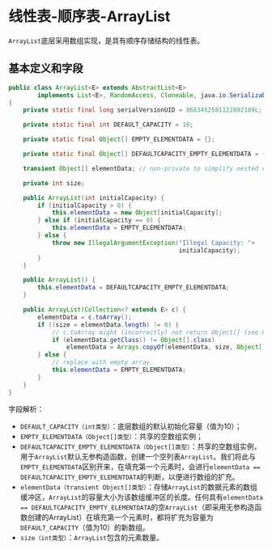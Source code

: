 # 线性表-顺序表-ArrayList

`ArrayList`底层采用数组实现，是具有顺序存储结构的线性表。

## 基本定义和字段

```java
public class ArrayList<E> extends AbstractList<E>
        implements List<E>, RandomAccess, Cloneable, java.io.Serializable
{
    private static final long serialVersionUID = 8683452581122892189L;

    private static final int DEFAULT_CAPACITY = 10;

    private static final Object[] EMPTY_ELEMENTDATA = {};

    private static final Object[] DEFAULTCAPACITY_EMPTY_ELEMENTDATA = {};

    transient Object[] elementData; // non-private to simplify nested class access

    private int size;

    public ArrayList(int initialCapacity) {
        if (initialCapacity > 0) {
            this.elementData = new Object[initialCapacity];
        } else if (initialCapacity == 0) {
            this.elementData = EMPTY_ELEMENTDATA;
        } else {
            throw new IllegalArgumentException("Illegal Capacity: "+
                                               initialCapacity);
        }
    }

    public ArrayList() {
        this.elementData = DEFAULTCAPACITY_EMPTY_ELEMENTDATA;
    }

    public ArrayList(Collection<? extends E> c) {
        elementData = c.toArray();
        if ((size = elementData.length) != 0) {
            // c.toArray might (incorrectly) not return Object[] (see 6260652)
            if (elementData.getClass() != Object[].class)
                elementData = Arrays.copyOf(elementData, size, Object[].class);
        } else {
            // replace with empty array.
            this.elementData = EMPTY_ELEMENTDATA;
        }
    }
}
```

字段解析：

- `DEFAULT_CAPACITY（int类型）`：底层数组的默认初始化容量（值为10）；
- `EMPTY_ELEMENTDATA（Object[]类型）`：共享的空数组实例；
- `DEFAULTCAPACITY_EMPTY_ELEMENTDATA（Object[]类型）`：共享的空数组实例，用于`ArrayList`默认无参构造函数，创建一个空列表`ArrayList`。我们将此与`EMPTY_ELEMENTDATA`区别开来，在填充第一个元素时，会进行`elementData == DEFAULTCAPACITY_EMPTY_ELEMENTDATA`的判断，以便进行数组的扩充。
- `elementData（transient Object[]类型）`：存储`ArrayList`的数据元素的数组缓冲区，`ArrayList`的容量大小为该数组缓冲区的长度。任何具有`elementData == DEFAULTCAPACITY_EMPTY_ELEMENTDATA`的空`ArrayList`（即采用无参构造函数创建的ArrayList）在填充第一个元素时，都将扩充为容量为`DEFAULT_CAPACITY`（值为10）的新数组。
- `size（int类型）`：`ArrayList`包含的元素数量。
